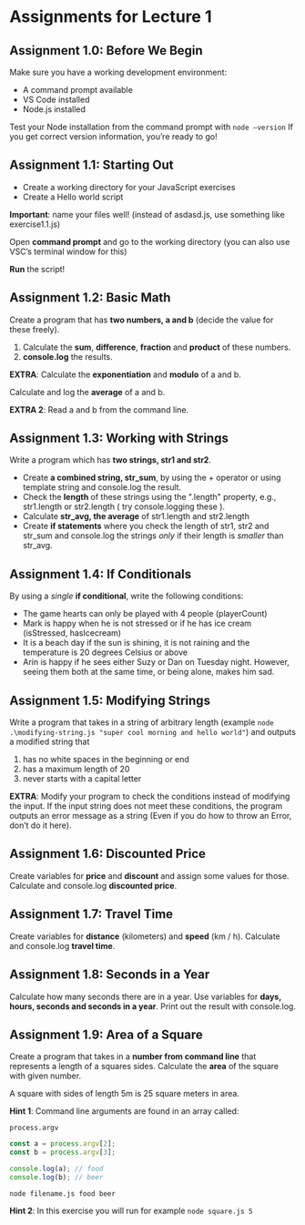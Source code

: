 # Assignments for Lecture 1

<!-- Lecture Assignments -->

## Assignment 1.0: Before We Begin

Make sure you have a working development environment:
- A command prompt available
- VS Code installed
- Node.js installed

Test your Node installation from the command prompt with ```node –version```
If you get correct version information, you’re ready to go!


## Assignment 1.1: Starting Out

- Create a working directory for your JavaScript exercises
- Create a Hello world script


**Important**: name your files well! (instead of asdasd.js, use something like exercise1.1.js) 

Open **command prompt** and go to the working directory (you can also use VSC’s terminal window for this)

**Run** the script!


## Assignment 1.2: Basic Math

Create a program that has **two numbers, a and b** (decide the value for these freely).
1. Calculate the **sum**, **difference**, **fraction** and **product** of these numbers.
2. **console.log** the results.

**EXTRA**: Calculate the **exponentiation** and **modulo** of  a and b.

Calculate and log the **average** of a and b.

**EXTRA 2**: Read a and b from the command line.


## Assignment 1.3: Working with Strings

Write a program which has **two strings, str1 and str2**.
- Create **a combined string, str_sum**, by using the + operator or using template string and console.log the result.
- Check the **length** of these strings using the ".length" property, e.g., str1.length or str2.length ( try console.logging these ).
- Calculate **str_avg, the average** of str1.length and str2.length
- Create **if statements** where you check the length of str1, str2 and str_sum and console.log the strings *only* if their length is *smaller* than str_avg.

## Assignment 1.4: If Conditionals

By using a *single* **if conditional**, write the following conditions:
- The game hearts can only be played with 4 people (playerCount)
- Mark is happy when he is not stressed or if he has ice cream (isStressed, hasIcecream)
- It is a beach day if the sun is shining, it is not raining and the temperature is 20 degrees Celsius or above
- Arin is happy if he sees either Suzy or Dan on Tuesday night. However, seeing them both at the same time, or being alone, makes him sad.


## Assignment 1.5: Modifying Strings

Write a program that takes in a string of arbitrary length (example ``node .\modifying-string.js "super cool morning and hello world"``) and outputs a modified string that
1. has no white spaces in the beginning or end
2. has a maximum length of 20
3. never starts with a capital letter

**EXTRA**: Modify your program to check the conditions instead of modifying the input. If the input string does not meet these conditions, the program outputs an error message as a string (Even if you do how to throw an Error, don’t do it here).


<!-- Home Assignments -->


## Assignment 1.6: Discounted Price

Create variables for **price** and **discount** and assign some values for those. Calculate and console.log **discounted price**.

## Assignment 1.7: Travel Time

Create variables for **distance** (kilometers) and **speed** (km / h). Calculate and console.log **travel time**.

## Assignment 1.8: Seconds in a Year

Calculate how many seconds there are in a year. Use variables for **days, hours, seconds and seconds in a year**. Print out the result with console.log.

## Assignment 1.9: Area of a Square

Create a program that takes in a **number from command line** that represents a length of a squares sides. Calculate the **area** of the square with given number.

A square with sides of length 5m is 25 square meters in area.

**Hint 1**: Command line arguments are found in an array called:

``process.argv``

```javascript
const a = process.argv[2];
const b = process.argv[3];

console.log(a); // food
console.log(b); // beer
```

``node filename.js food beer``


**Hint 2**: In this exercise you will run for example ``node square.js 5``
